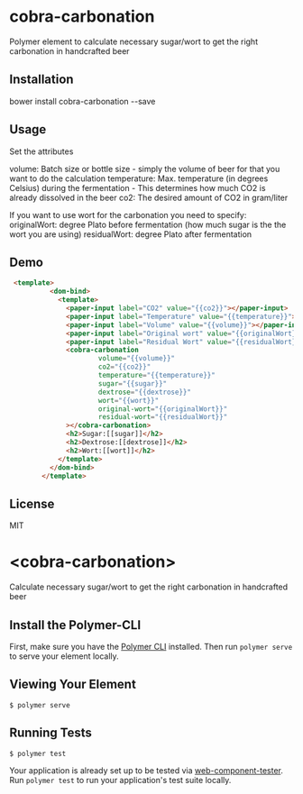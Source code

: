 # cobra-carbonation
Polymer element to calculate necessary sugar/wort to get the right carbonation in handcrafted beer
## Installation
bower install cobra-carbonation --save
## Usage
Set the attributes 

volume: Batch size or bottle size - simply the volume of beer for that you want to do the calculation
temperature: Max. temperature (in degrees Celsius) during the fermentation - This determines how much CO2 is already dissolved in the beer
co2: The desired amount of CO2 in gram/liter

If you want to use wort for the carbonation you need to specify: 
originalWort: degree Plato before fermentation (how much sugar is the the wort you are using)
residualWort: degree Plato after fermentation 

## Demo
<!--
```
<custom-element-demo>
  <template>
    <link rel="import" href="cobra-carbonation.html">
    <next-code-block></next-code-block>
  </template>
</custom-element-demo>
```
-->
```html
 <template>
          <dom-bind>
            <template>
              <paper-input label="CO2" value="{{co2}}"></paper-input>
              <paper-input label="Temperature" value="{{temperature}}"></paper-input>
              <paper-input label="Volume" value="{{volume}}"></paper-input>
              <paper-input label="Original wort" value="{{originalWort}}"></paper-input>
              <paper-input label="Residual Wort" value="{{residualWort}}"></paper-input>
              <cobra-carbonation
                      volume="{{volume}}"
                      co2="{{co2}}"
                      temperature="{{temperature}}"
                      sugar="{{sugar}}"
                      dextrose="{{dextrose}}"
                      wort="{{wort}}"
                      original-wort="{{originalWort}}"
                      residual-wort="{{residualWort}}"
              ></cobra-carbonation>
              <h2>Sugar:[[sugar]]</h2>
              <h2>Dextrose:[[dextrose]]</h2>
              <h2>Wort:[[wort]]</h2>
            </template>
          </dom-bind>
        </template>
```



## License
MIT









# \<cobra-carbonation\>

Calculate necessary sugar/wort to get the right carbonation in handcrafted beer

## Install the Polymer-CLI

First, make sure you have the [Polymer CLI](https://www.npmjs.com/package/polymer-cli) installed. Then run `polymer serve` to serve your element locally.

## Viewing Your Element

```
$ polymer serve
```

## Running Tests

```
$ polymer test
```

Your application is already set up to be tested via [web-component-tester](https://github.com/Polymer/web-component-tester). Run `polymer test` to run your application's test suite locally.
